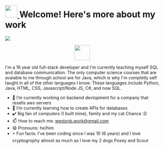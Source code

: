 
<!--
**westonbattles/westonbattles** is a ✨ _special_ ✨ repository because its `README.md` (this file) appears on your GitHub profile.
-->
<h1><a href="https://takeb1nzyto.space/" target="_blank"> <img src="https://i.imgur.com/IGvB9zy.png" height = "40"> </a> Welcome! Here's more about my work</h1>
 

<img src="https://i.imgur.com/eLm3dJV.jpg">

<p align="center">
  <a href="https://twitter.com/westonbattles" target="_blank">
    <img src="https://assets.stickpng.com/images/580b57fcd9996e24bc43c53e.png"
       width="50"
       height="50">
  </a>
</p>


I'm a 16 year old full-stack developer and I'm currently teaching myself SQL and database communication. The only computer science courses that are avaiable to me through school are for Java, which is why I'm completly self taught in all of the other languages I know. These languages include Python, Java, HTML, CSS, Javascript/Node JS, C#, and now SQL.

- 🏫 I’m currently working on backend devlopment for a company that resells aws servers
- 👀 I’m currently learning how to create APIs for databases
- ✔️ Big fan of computers (I built mine), family and my cat Chance :D
- 📫 How to reach me: westonb.work@gmail.com
- 😄 Pronouns: he/him
- ⚡ Fun facts: I've been coding since I was 10 (6 years) and I love cryptogrophy almost as much as I love my 2 dogs Posey and Scout

